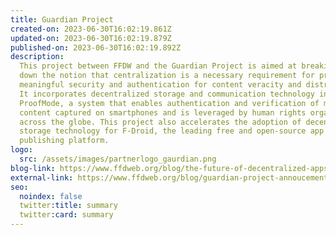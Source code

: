 ```yaml
---
title: Guardian Project
created-on: 2023-06-30T16:02:19.861Z
updated-on: 2023-06-30T16:02:19.879Z
published-on: 2023-06-30T16:02:19.892Z
description:
  This project between FFDW and the Guardian Project is aimed at breaking
  down the notion that centralization is a necessary requirement for providing
  meaningful security and authentication for content veracity and distribution.
  It incorporates decentralized storage and communication technology into
  ProofMode, a system that enables authentication and verification of multimedia
  content captured on smartphones and is leveraged by human rights organizations
  across the globe. This project also accelerates the adoption of decentralized
  storage technology for F-Droid, the leading free and open-source app
  publishing platform.
logo:
  src: /assets/images/partnerlogo_gaurdian.png
blog-link: https://www.ffdweb.org/blog/the-future-of-decentralized-apps-a-q-a-with-guardian-project/
external-link: https://www.ffdweb.org/blog/guardian-project-annoucement/
seo:
  noindex: false
  twitter:title: summary
  twitter:card: summary
---
```

